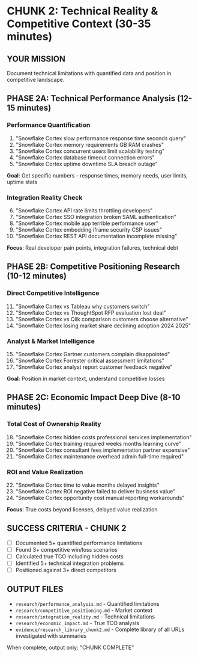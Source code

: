 # CHUNK 2: Technical Reality & Competitive Context (30-35 minutes)

## YOUR MISSION
Document technical limitations with quantified data and position in competitive landscape.

## PHASE 2A: Technical Performance Analysis (12-15 minutes)

### Performance Quantification
1. "Snowflake Cortex slow performance response time seconds query"
2. "Snowflake Cortex memory requirements GB RAM crashes"
3. "Snowflake Cortex concurrent users limit scalability testing"
4. "Snowflake Cortex database timeout connection errors"
5. "Snowflake Cortex uptime downtime SLA breach outage"

**Goal**: Get specific numbers - response times, memory needs, user limits, uptime stats

### Integration Reality Check
6. "Snowflake Cortex API rate limits throttling developers"
7. "Snowflake Cortex SSO integration broken SAML authentication"
8. "Snowflake Cortex mobile app terrible performance user"
9. "Snowflake Cortex embedding iframe security CSP issues"
10. "Snowflake Cortex REST API documentation incomplete missing"

**Focus**: Real developer pain points, integration failures, technical debt

## PHASE 2B: Competitive Positioning Research (10-12 minutes)

### Direct Competitive Intelligence
11. "Snowflake Cortex vs Tableau why customers switch"
12. "Snowflake Cortex vs ThoughtSpot RFP evaluation lost deal"
13. "Snowflake Cortex vs Qlik comparison customers choose alternative"
14. "Snowflake Cortex losing market share declining adoption 2024 2025"

### Analyst & Market Intelligence
15. "Snowflake Cortex Gartner customers complain disappointed"
16. "Snowflake Cortex Forrester critical assessment limitations"
17. "Snowflake Cortex analyst report customer feedback negative"

**Goal**: Position in market context, understand competitive losses

## PHASE 2C: Economic Impact Deep Dive (8-10 minutes)

### Total Cost of Ownership Reality
18. "Snowflake Cortex hidden costs professional services implementation"
19. "Snowflake Cortex training required weeks months learning curve"
20. "Snowflake Cortex consultant fees implementation partner expensive"
21. "Snowflake Cortex maintenance overhead admin full-time required"

### ROI and Value Realization
22. "Snowflake Cortex time to value months delayed insights"
23. "Snowflake Cortex ROI negative failed to deliver business value"
24. "Snowflake Cortex opportunity cost manual reporting workarounds"

**Focus**: True costs beyond licenses, delayed value realization

## SUCCESS CRITERIA - CHUNK 2
- [ ] Documented 5+ quantified performance limitations
- [ ] Found 3+ competitive win/loss scenarios
- [ ] Calculated true TCO including hidden costs
- [ ] Identified 5+ technical integration problems
- [ ] Positioned against 3+ direct competitors

## OUTPUT FILES
- `research/performance_analysis.md` - Quantified limitations
- `research/competitive_positioning.md` - Market context
- `research/integration_reality.md` - Technical limitations
- `research/economic_impact.md` - True TCO analysis
- `evidence/research_library_chunk2.md` - Complete library of all URLs investigated with summaries

When complete, output only: "CHUNK COMPLETE"